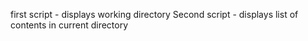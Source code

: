first script - displays working directory
Second script - displays list of contents in current directory
